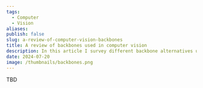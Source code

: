 ```yaml
---
tags:
  - Computer
  - Vision
aliases: 
publish: false
slug: a-review-of-computer-vision-backbones
title: A review of backbones used in computer vision
description: In this article I survey different backbone alternatives used in modern computer vision architectures
date: 2024-07-20
image: /thumbnails/backbones.png
---
```

TBD